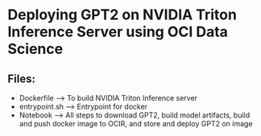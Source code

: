 # **Deploying GPT2 on NVIDIA Triton Inference Server using OCI Data Science**

## Files:
- Dockerfile --> To build NVIDIA Triton Inference server
- entrypoint.sh --> Entrypoint for docker
- Notebook --> All steps to download GPT2, build model artifacts, build and push docker image to OCIR, and store and deploy GPT2 on image
